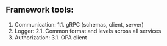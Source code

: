 ## Framework tools:
1. Communication:
   1.1. gRPC (schemas, client, server)
2. Logger:
   2.1. Common format and levels across all services
3. Authorization:
   3.1. OPA client